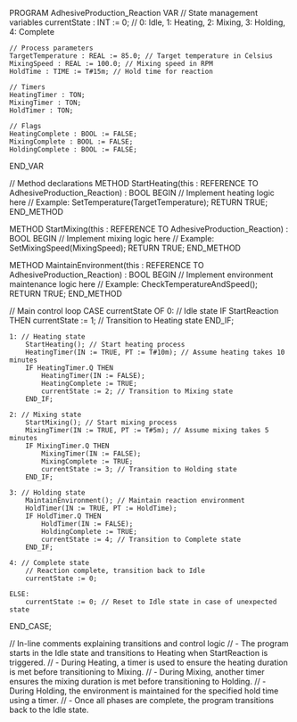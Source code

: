 PROGRAM AdhesiveProduction_Reaction
VAR
    // State management variables
    currentState : INT := 0; // 0: Idle, 1: Heating, 2: Mixing, 3: Holding, 4: Complete

    // Process parameters
    TargetTemperature : REAL := 85.0; // Target temperature in Celsius
    MixingSpeed : REAL := 100.0; // Mixing speed in RPM
    HoldTime : TIME := T#15m; // Hold time for reaction

    // Timers
    HeatingTimer : TON;
    MixingTimer : TON;
    HoldTimer : TON;

    // Flags
    HeatingComplete : BOOL := FALSE;
    MixingComplete : BOOL := FALSE;
    HoldingComplete : BOOL := FALSE;
END_VAR

// Method declarations
METHOD StartHeating(this : REFERENCE TO AdhesiveProduction_Reaction) : BOOL
BEGIN
    // Implement heating logic here
    // Example: SetTemperature(TargetTemperature);
    RETURN TRUE;
END_METHOD

METHOD StartMixing(this : REFERENCE TO AdhesiveProduction_Reaction) : BOOL
BEGIN
    // Implement mixing logic here
    // Example: SetMixingSpeed(MixingSpeed);
    RETURN TRUE;
END_METHOD

METHOD MaintainEnvironment(this : REFERENCE TO AdhesiveProduction_Reaction) : BOOL
BEGIN
    // Implement environment maintenance logic here
    // Example: CheckTemperatureAndSpeed();
    RETURN TRUE;
END_METHOD

// Main control loop
CASE currentState OF
    0: // Idle state
        IF StartReaction THEN
            currentState := 1; // Transition to Heating state
        END_IF;

    1: // Heating state
        StartHeating(); // Start heating process
        HeatingTimer(IN := TRUE, PT := T#10m); // Assume heating takes 10 minutes
        IF HeatingTimer.Q THEN
            HeatingTimer(IN := FALSE);
            HeatingComplete := TRUE;
            currentState := 2; // Transition to Mixing state
        END_IF;

    2: // Mixing state
        StartMixing(); // Start mixing process
        MixingTimer(IN := TRUE, PT := T#5m); // Assume mixing takes 5 minutes
        IF MixingTimer.Q THEN
            MixingTimer(IN := FALSE);
            MixingComplete := TRUE;
            currentState := 3; // Transition to Holding state
        END_IF;

    3: // Holding state
        MaintainEnvironment(); // Maintain reaction environment
        HoldTimer(IN := TRUE, PT := HoldTime);
        IF HoldTimer.Q THEN
            HoldTimer(IN := FALSE);
            HoldingComplete := TRUE;
            currentState := 4; // Transition to Complete state
        END_IF;

    4: // Complete state
        // Reaction complete, transition back to Idle
        currentState := 0;

    ELSE:
        currentState := 0; // Reset to Idle state in case of unexpected state
END_CASE;

// In-line comments explaining transitions and control logic
// - The program starts in the Idle state and transitions to Heating when StartReaction is triggered.
// - During Heating, a timer is used to ensure the heating duration is met before transitioning to Mixing.
// - During Mixing, another timer ensures the mixing duration is met before transitioning to Holding.
// - During Holding, the environment is maintained for the specified hold time using a timer.
// - Once all phases are complete, the program transitions back to the Idle state.

